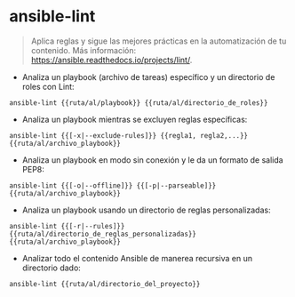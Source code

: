 # ansible-lint

> Aplica reglas y sigue las mejores prácticas en la automatización de tu contenido.
> Más información: <https://ansible.readthedocs.io/projects/lint/>.

- Analiza un playbook (archivo de tareas) específico y un directorio de roles con Lint:

`ansible-lint {{ruta/al/playbook}} {{ruta/al/directorio_de_roles}}`

- Analiza un playbook mientras se excluyen reglas específicas:

`ansible-lint {{[-x|--exclude-rules]}} {{regla1, regla2,...}} {{ruta/al/archivo_playbook}}`

- Analiza un playbook en modo sin conexión y le da un formato de salida PEP8:

`ansible-lint {{[-o|--offline]}} {{[-p|--parseable]}} {{ruta/al/archivo_playbook}}`

- Analiza un playbook usando un directorio de reglas personalizadas:

`ansible-lint {{[-r|--rules]}} {{ruta/al/directorio_de_reglas_personalizadas}} {{ruta/al/archivo_playbook}}`

- Analizar todo el contenido Ansible de manerea recursiva en un directorio dado:

`ansible-lint {{ruta/al/directorio_del_proyecto}}`
